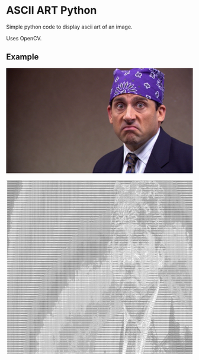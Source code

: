# ASCII ART Python 

Simple python code to display ascii art of an image.

Uses OpenCV.

## Example

![Input Image](img.png)

![Output text file](Output.png)
